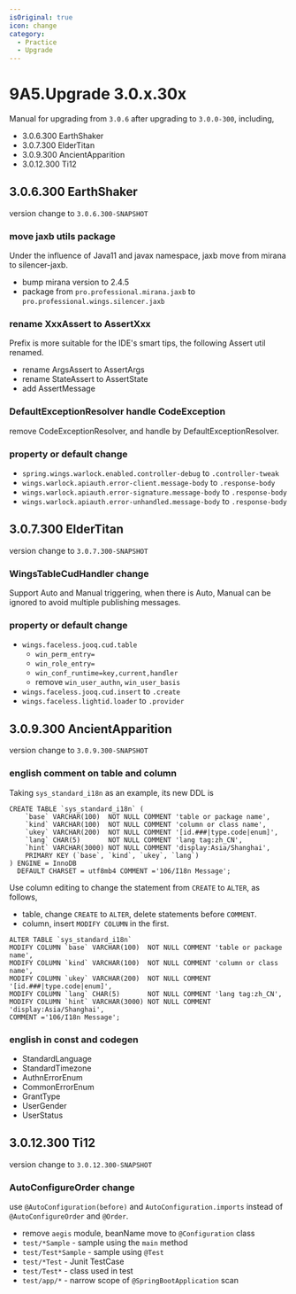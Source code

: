 ```yaml
---
isOriginal: true
icon: change
category:
  - Practice
  - Upgrade
---
```


# 9A5.Upgrade 3.0.x.30x

Manual for upgrading from `3.0.6` after upgrading to `3.0.0-300`, including,

* 3.0.6.300 EarthShaker
* 3.0.7.300 ElderTitan
* 3.0.9.300 AncientApparition
* 3.0.12.300 Ti12

## 3.0.6.300 EarthShaker

version change to `3.0.6.300-SNAPSHOT`

### move jaxb utils package

Under the influence of Java11 and javax namespace, jaxb move from mirana to silencer-jaxb.

* bump mirana version to 2.4.5
* package from `pro.professional.mirana.jaxb` to `pro.professional.wings.silencer.jaxb`

### rename XxxAssert to AssertXxx

Prefix is more suitable for the IDE's smart tips, the following Assert util renamed.

* rename ArgsAssert to AssertArgs
* rename StateAssert to AssertState
* add AssertMessage

### DefaultExceptionResolver handle CodeException

remove CodeExceptionResolver, and handle by DefaultExceptionResolver.

### property or default change

* `spring.wings.warlock.enabled.controller-debug` to `.controller-tweak`
* `wings.warlock.apiauth.error-client.message-body` to `.response-body`
* `wings.warlock.apiauth.error-signature.message-body` to `.response-body`
* `wings.warlock.apiauth.error-unhandled.message-body` to `.response-body`

## 3.0.7.300 ElderTitan

version change to `3.0.7.300-SNAPSHOT`

### WingsTableCudHandler change

Support Auto and Manual triggering, when there is Auto,
Manual can be ignored to avoid multiple publishing messages.

### property or default change

* `wings.faceless.jooq.cud.table`
  - `win_perm_entry=`
  - `win_role_entry=`
  - `win_conf_runtime=key,current,handler`
  - remove `win_user_authn`, `win_user_basis`
* `wings.faceless.jooq.cud.insert` to `.create`
* `wings.faceless.lightid.loader` to `.provider`

## 3.0.9.300 AncientApparition

version change to `3.0.9.300-SNAPSHOT`

### english comment on table and column

Taking `sys_standard_i18n` as an example, its new DDL is

```mysql
CREATE TABLE `sys_standard_i18n` (
    `base` VARCHAR(100)  NOT NULL COMMENT 'table or package name',
    `kind` VARCHAR(100)  NOT NULL COMMENT 'column or class name',
    `ukey` VARCHAR(200)  NOT NULL COMMENT '[id.###|type.code|enum]',
    `lang` CHAR(5)       NOT NULL COMMENT 'lang tag:zh_CN',
    `hint` VARCHAR(3000) NOT NULL COMMENT 'display:Asia/Shanghai',
    PRIMARY KEY (`base`, `kind`, `ukey`, `lang`)
) ENGINE = InnoDB
  DEFAULT CHARSET = utf8mb4 COMMENT ='106/I18n Message';
```

Use column editing to change the statement from `CREATE` to `ALTER`, as follows,

* table, change `CREATE` to `ALTER`, delete statements before `COMMENT`.
* column, insert `MODIFY COLUMN` in the first.

```mysql
ALTER TABLE `sys_standard_i18n` 
MODIFY COLUMN `base` VARCHAR(100)  NOT NULL COMMENT 'table or package name',
MODIFY COLUMN `kind` VARCHAR(100)  NOT NULL COMMENT 'column or class name',
MODIFY COLUMN `ukey` VARCHAR(200)  NOT NULL COMMENT '[id.###|type.code|enum]',
MODIFY COLUMN `lang` CHAR(5)       NOT NULL COMMENT 'lang tag:zh_CN',
MODIFY COLUMN `hint` VARCHAR(3000) NOT NULL COMMENT 'display:Asia/Shanghai',
COMMENT ='106/I18n Message';
```

### english in const and codegen

* StandardLanguage
* StandardTimezone
* AuthnErrorEnum
* CommonErrorEnum
* GrantType
* UserGender
* UserStatus

## 3.0.12.300 Ti12

version change to `3.0.12.300-SNAPSHOT`

### AutoConfigureOrder change

use `@AutoConfiguration(before)` and `AutoConfiguration.imports` instead of `@AutoConfigureOrder` and `@Order`.

* remove `aegis` module, beanName move to `@Configuration` class
* `test/*Sample` - sample using the `main` method
* `test/Test*Sample` - sample using `@Test`
* `test/*Test` - Junit TestCase
* `test/Test*` - class used in test
* `test/app/*` - narrow scope of `@SpringBootApplication` scan

